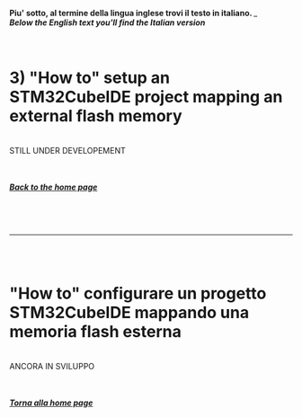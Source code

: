 **Piu' sotto, al termine della lingua inglese trovi il testo in italiano. </i>**_
_**<br>Below the English text you'll find the Italian version</i>**_
<br>
<br>
<br>


# 3) "How to" setup an STM32CubeIDE project mapping an external flash memory
<br>STILL UNDER DEVELOPEMENT
<br>
<br><i><b>
<br>

[Back to the home page](../.)

</b></i><br>

<br>

---

<br>
<br>


# "How to" configurare un progetto STM32CubeIDE mappando una memoria flash esterna 
<br>ANCORA IN SVILUPPO
<br>
<br><i><b>
<br>

[Torna alla home page](../.)

</b></i><br>

<br>

